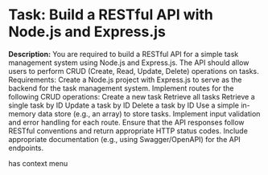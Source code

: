 # Task: Build a RESTful API with Node.js and Express.js
**Description:** You are required to build a RESTful API for a simple task management system using Node.js and Express.js. 
        The API should allow users to perform CRUD (Create, Read, Update, Delete) operations on tasks.
Requirements:
Create a Node.js project with Express.js to serve as the backend for the task management system.
Implement routes for the following CRUD operations:
Create a new task
Retrieve all tasks
Retrieve a single task by ID
Update a task by ID
Delete a task by ID
Use a simple in-memory data store (e.g., an array) to store tasks.
Implement input validation and error handling for each route.
Ensure that the API responses follow RESTful conventions and return appropriate HTTP status codes.
Include appropriate documentation (e.g., using Swagger/OpenAPI) for the API endpoints.
 
has context menu
